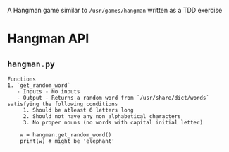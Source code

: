 A Hangman game similar to `/usr/games/hangman` written as a TDD exercise


# Hangman API
## `hangman.py`
    Functions
    1. `get_random_word` 
       - Inputs - No inputs
       - Output - Returns a random word from `/usr/share/dict/words` satisfying the following conditions
         1. Should be atleast 6 letters long
         2. Should not have any non alphabetical characters
         3. No proper nouns (no words with capital initial letter)
       
        w = hangman.get_random_word()
        print(w) # might be 'elephant'

